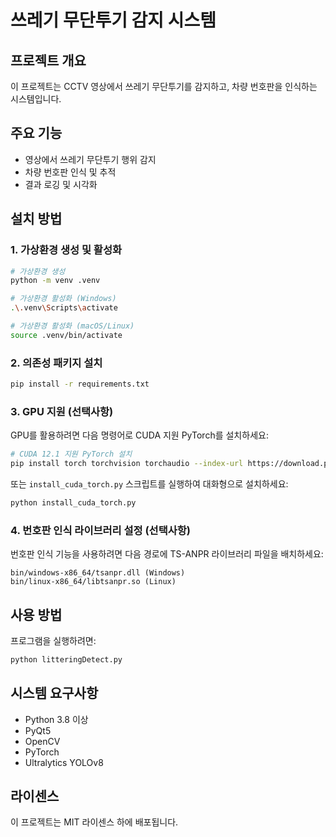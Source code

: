 # 쓰레기 무단투기 감지 시스템

## 프로젝트 개요
이 프로젝트는 CCTV 영상에서 쓰레기 무단투기를 감지하고, 차량 번호판을 인식하는 시스템입니다.

## 주요 기능
- 영상에서 쓰레기 무단투기 행위 감지
- 차량 번호판 인식 및 추적
- 결과 로깅 및 시각화

## 설치 방법

### 1. 가상환경 생성 및 활성화
```bash
# 가상환경 생성
python -m venv .venv

# 가상환경 활성화 (Windows)
.\.venv\Scripts\activate

# 가상환경 활성화 (macOS/Linux)
source .venv/bin/activate
```

### 2. 의존성 패키지 설치
```bash
pip install -r requirements.txt
```

### 3. GPU 지원 (선택사항)
GPU를 활용하려면 다음 명령어로 CUDA 지원 PyTorch를 설치하세요:
```bash
# CUDA 12.1 지원 PyTorch 설치
pip install torch torchvision torchaudio --index-url https://download.pytorch.org/whl/cu121
```
또는 `install_cuda_torch.py` 스크립트를 실행하여 대화형으로 설치하세요:
```bash
python install_cuda_torch.py
```

### 4. 번호판 인식 라이브러리 설정 (선택사항)
번호판 인식 기능을 사용하려면 다음 경로에 TS-ANPR 라이브러리 파일을 배치하세요:
```
bin/windows-x86_64/tsanpr.dll (Windows)
bin/linux-x86_64/libtsanpr.so (Linux)
```

## 사용 방법
프로그램을 실행하려면:
```bash
python litteringDetect.py
```

## 시스템 요구사항
- Python 3.8 이상
- PyQt5
- OpenCV
- PyTorch
- Ultralytics YOLOv8

## 라이센스
이 프로젝트는 MIT 라이센스 하에 배포됩니다. 
